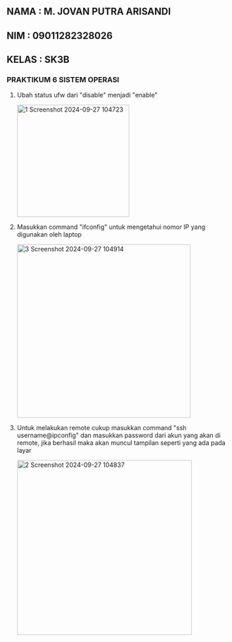 ## NAMA : M. JOVAN PUTRA ARISANDI
## NIM : 09011282328026
## KELAS : SK3B

### PRAKTIKUM 6 SISTEM OPERASI

1. Ubah status ufw dari "disable" menjadi "enable"

   <img width="254" alt="1  Screenshot 2024-09-27 104723" src="https://github.com/user-attachments/assets/e21e062c-dd98-426f-8258-ae8d16d2a652">

2. Masukkan command "ifconfig" untuk mengetahui nomor IP yang digunakan oleh laptop

   <img width="393" alt="3  Screenshot 2024-09-27 104914" src="https://github.com/user-attachments/assets/8438f7d1-843b-42aa-8e8f-c4eb16c585ed">

3. Untuk melakukan remote cukup masukkan command "ssh username@ipconfig" dan masukkan password dari akun yang akan di remote, jika berhasil maka akan muncul tampilan seperti yang ada pada layar

   <img width="396" alt="2  Screenshot 2024-09-27 104837" src="https://github.com/user-attachments/assets/ef4bd66c-7e39-4934-8e4a-8329c6e73f08">
